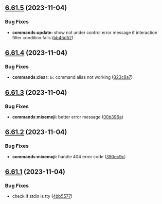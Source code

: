## [6.61.5](https://github.com/onesoft-sudo/sudobot/compare/v6.61.4...v6.61.5) (2023-11-04)


### Bug Fixes

* **commands:update:** show not under control error message if interaction filter condition fails ([bb45d52](https://github.com/onesoft-sudo/sudobot/commit/bb45d5253c1fd10fa438ae4190feb02b400e5880))



## [6.61.4](https://github.com/onesoft-sudo/sudobot/compare/v6.61.3...v6.61.4) (2023-11-04)


### Bug Fixes

* **commands:clear:** `bc` command alias not working ([823c8a7](https://github.com/onesoft-sudo/sudobot/commit/823c8a789cce5f7f1e133f39615260f18defbba2))



## [6.61.3](https://github.com/onesoft-sudo/sudobot/compare/v6.61.2...v6.61.3) (2023-11-04)


### Bug Fixes

* **commands:mixemoji:** better error message ([00b396a](https://github.com/onesoft-sudo/sudobot/commit/00b396a2965dd4240a2f507ff00639a873205963))



## [6.61.2](https://github.com/onesoft-sudo/sudobot/compare/v6.61.1...v6.61.2) (2023-11-04)


### Bug Fixes

* **commands:mixemoji:** handle 404 error code ([390ec9c](https://github.com/onesoft-sudo/sudobot/commit/390ec9cf732eb55d6f809ef645315c2a61c22518))



## [6.61.1](https://github.com/onesoft-sudo/sudobot/compare/v6.61.0...v6.61.1) (2023-11-04)


### Bug Fixes

* check if stdin is tty ([4bb5577](https://github.com/onesoft-sudo/sudobot/commit/4bb557735770ee24376de6be8e8f9a84b0456a08))



